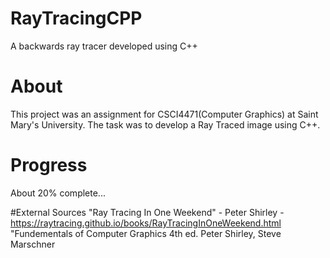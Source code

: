 # RayTracingCPP
A backwards ray tracer developed using C++

# About
This project was an assignment for CSCI4471(Computer Graphics) at Saint Mary's University. The task was to develop a Ray Traced image using C++.

# Progress
About 20% complete...

#External Sources
"Ray Tracing In One Weekend" - Peter Shirley - https://raytracing.github.io/books/RayTracingInOneWeekend.html
"Fundementals of Computer Graphics 4th ed. Peter Shirley, Steve Marschner
